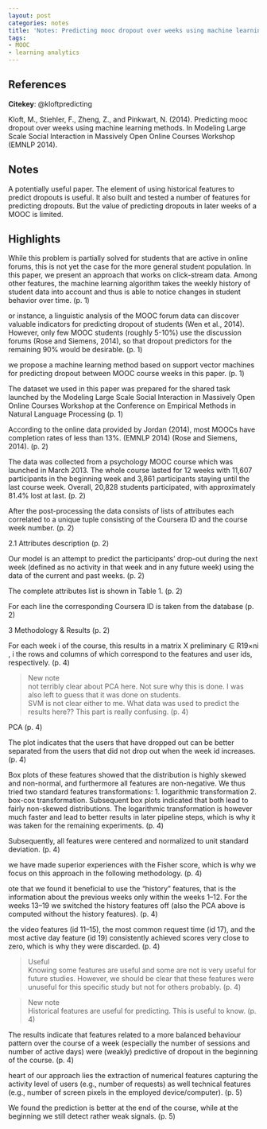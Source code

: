 ```yaml
---
layout: post
categories: notes
title: 'Notes: Predicting mooc dropout over weeks using machine learning methods'
tags:
- MOOC
- learning analytics
---
```


## References

**Citekey**: @kloftpredicting

Kloft, M., Stiehler, F., Zheng, Z., and Pinkwart, N. (2014). Predicting mooc dropout over weeks using machine learning methods. In Modeling Large Scale Social Interaction in Massively Open Online Courses Workshop (EMNLP 2014).



## Notes

A potentially useful paper. The element of using historical features to predict dropouts is useful. It also built and tested a number of features for predicting dropouts. But the value of predicting dropouts in later weeks of a MOOC is limited.

## Highlights


While this problem is partially solved for students that are active in online forums, this is not yet the case for the more general student population. In this paper, we present an approach that works on click-stream data. Among other features, the machine learning algorithm takes the weekly history of student data into account and thus is able to notice changes in student behavior over time. (p. 1)

or instance, a linguistic analysis of the MOOC forum data can discover valuable indicators for predicting dropout of students (Wen et al., 2014). However, only few MOOC students (roughly 5-10%) use the discussion forums (Rose and Siemens, 2014), so that dropout predictors for the remaining 90% would be desirable. (p. 1)

we propose a machine learning method based on support vector machines for predicting dropout between MOOC course weeks in this paper. (p. 1)

The dataset we used in this paper was prepared for the shared task launched by the Modeling Large Scale Social Interaction in Massively Open Online Courses Workshop at the Conference on Empirical Methods in Natural Language Processing (p. 1)

According to the online data provided by Jordan (2014), most MOOCs have completion rates of less than 13%. (EMNLP 2014) (Rose and Siemens, 2014). (p. 2)

The data was collected from a psychology MOOC course which was launched in March 2013. The whole course lasted for 12 weeks with 11,607 participants in the beginning week and 3,861 participants staying until the last course week. Overall, 20,828 students participated, with approximately 81.4% lost at last. (p. 2)

After the post-processing the data consists of lists of attributes each correlated to a unique tuple consisting of the Coursera ID and the course week number. (p. 2)

2.1 Attributes description (p. 2)

Our model is an attempt to predict the participants’ drop-out during the next week (defined as no activity in that week and in any future week) using the data of the current and past weeks. (p. 2)

The complete attributes list is shown in Table 1. (p. 2)

For each line the corresponding Coursera ID is taken from the database (p. 2)

3 Methodology & Results (p. 2)

For each week i of the course, this results in a matrix X preliminary ∈ R19×ni , i the rows and columns of which correspond to the features and user ids, respectively. (p. 4)

> New note  
 not terribly clear about PCA here. Not sure why this is done. I was also left to guess that it was done on students.  
 SVM is not clear either to me. What data was used to predict the results here?? This part is really confusing. (p. 4)

PCA (p. 4)

The plot indicates that the users that have dropped out can be better separated from the users that did not drop out when the week id increases. (p. 4)

Box plots of these features showed that the distribution is highly skewed and non-normal, and furthermore all features are non-negative. We thus tried two standard features transformations: 1. logarithmic transformation 2. box-cox transformation. Subsequent box plots indicated that both lead to fairly non-skewed distributions. The logarithmic transformation is however much faster and lead to better results in later pipeline steps, which is why it was taken for the remaining experiments. (p. 4)

Subsequently, all features were centered and normalized to unit standard deviation. (p. 4)

we have made superior experiences with the Fisher score, which is why we focus on this approach in the following methodology. (p. 4)

ote that we found it beneficial to use the “history” features, that is the information about the previous weeks only within the weeks 1–12. For the weeks 13–19 we switched the history features off (also the PCA above is computed without the history features). (p. 4)

the video features (id 11–15), the most common request time (id 17), and the most active day feature (id 19) consistently achieved scores very close to zero, which is why they were discarded. (p. 4)

> Useful  
 Knowing some features are useful and some are not is very useful for future studies. However, we should be clear that these features were unuseful for this specific study but not for others probably. (p. 4)

> New note  
 Historical features are useful for predicting. This is useful to know. (p. 4)

The results indicate that features related to a more balanced behaviour pattern over the course of a week (especially the number of sessions and number of active days) were (weakly) predictive of dropout in the beginning of the course. (p. 4)

heart of our approach lies the extraction of numerical features capturing the activity level of users (e.g., number of requests) as well technical features (e.g., number of screen pixels in the employed device/computer). (p. 5)

We found the prediction is better at the end of the course, while at the beginning we still detect rather weak signals. (p. 5)
